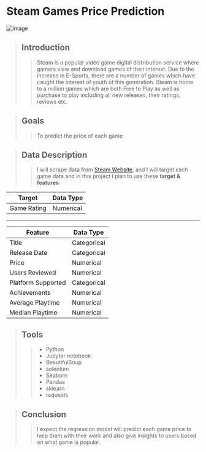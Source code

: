 # Steam Games Price Prediction 

![image](https://user-images.githubusercontent.com/35566625/142236593-73fc6240-ed3f-42ba-b325-deba23776a21.png)

> ## Introduction
> 
>> Steam is a popular video game digital distribution service where gamers view and download games of their interest. Due to the increase in E-Sports, there are a number of games which have caught the interest of youth of this generation. Steam is home to a million games which are both Free to Play as well as purchase to play including all new releases, their ratings, reviews etc.


> ## Goals
> 
>> To predict the price of each game.



> ## Data Description
> 
>> I will scrape data from [Steam Website](https://store.steampowered.com/search/?term=), and I will target each game data and in this project I plan to use these **target & features**:
>
 | Target  |  Data Type |
 | ------------- | ------------- |
 | Game Rating  | Numerical |
 >
 ----
 >
 | Feature  |  Data Type |
 | ------------- | ------------- |
 | Title | Categorical |
 | Release Date  | Categorical |
 | Price | Numerical |
 | Users Reviewed | Numerical |
 | Platform Supported | Categorical |
 | Achievements | Numerical |
 | Average Playtime | Numerical |
 | Median Playtime | Numerical |
 
 > ## Tools
 > 
 >> - Python
 >> - Jupyter notebook
 >> - BeautifulSoup
 >> - selenium
 >> - Seaborn
 >> - Pandas
 >> - sklearn
 >> - requests

> ## Conclusion 
> 
>> I expect the regression model will predict each game price to help them with their work and also give insights to users based on what game is popular. 
